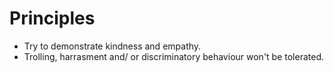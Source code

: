 # Principles

* Try to demonstrate kindness and empathy.
* Trolling, harrasment and/ or discriminatory behaviour won't be tolerated.
